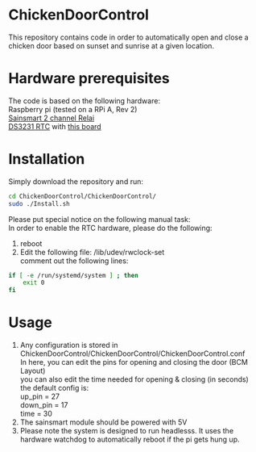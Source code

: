 # ChickenDoorControl
This repository contains code in order to automatically open and close a chicken door based on sunset and sunrise at a given location.

# Hardware prerequisites
The code is based on the following hardware: <br>
Raspberry pi (tested on a RPi A, Rev 2) <br>
[Sainsmart 2 channel Relai](https://www.sainsmart.com/products/2-channel-5v-relay-module) <br>
[DS3231 RTC](https://datasheets.maximintegrated.com/en/ds/DS3231.pdf) with [this board](https://smile.amazon.de/HALJIA-Präzision-Arbeitsspeicher-Arduino-Raspberry/dp/B01F6MJZGQ)

# Installation
Simply download the repository and run:
```bash
cd ChickenDoorControl/ChickenDoorControl/
sudo ./Install.sh
```

Please put special notice on the following manual task:<br>
In order to enable the RTC hardware, please do the following:<br>
1. reboot <br>
2. Edit the following file: /lib/udev/rwclock-set <br>
comment out the following lines:<br>
```bash
if [ -e /run/systemd/system ] ; then
    exit 0
fi
```

# Usage
1. Any configuration is stored in ChickenDoorControl/ChickenDoorControl/ChickenDoorControl.conf<br>
      In here, you can edit the pins for opening and closing the door (BCM Layout)<br>
      you can also edit the time needed for opening & closing (in seconds)<br>
      the default config is:<br>
      up_pin = 27<br>
      down_pin = 17<br>
      time = 30<br>
2. The sainsmart module should be powered with 5V<br>
3. Please note the system is designed to run headlesss. It uses the hardware watchdog to automatically reboot if the pi gets hung up.
